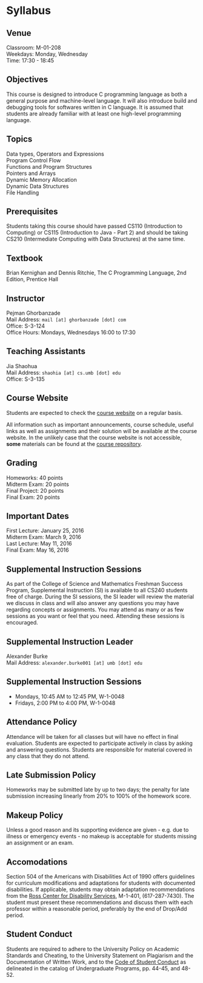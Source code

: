 # Syllabus

## Venue
Classroom: M-01-208  
Weekdays: Monday, Wednesday  
Time: 17:30 - 18:45

## Objectives
This course is designed to introduce C programming language as both a general purpose and machine-level language.
It will also introduce build and debugging tools for softwares written in C language.
It is assumed that students are already familiar with at least one high-level programming language.

## Topics
Data types, Operators and Expressions  
Program Control Flow  
Functions and Program Structures  
Pointers and Arrays  
Dynamic Memory Allocation  
Dynamic Data Structures  
File Handling

## Prerequisites
Students taking this course should have passed CS110 (Introduction to Computing) or CS115 (Introduction to Java - Part 2) and should be taking CS210 (Intermediate Computing with Data Structures) at the same time.

## Textbook
Brian Kernighan and Dennis Ritchie, The C Programming Language, 2nd Edition, Prentice Hall

## Instructor
Pejman Ghorbanzade  
Mail Address: ``mail [at] ghorbanzade [dot] com``  
Office: S-3-124  
Office Hours: Mondays, Wednesdays 16:00 to 17:30

## Teaching Assistants
Jia Shaohua  
Mail Address: ``shaohia [at] cs.umb [dot] edu``  
Office: S-3-135

## Course Website
Students are expected to check the [course website] on a regular basis.

All information such as important announcements, course schedule, useful links as well as assignments and their solution will be available at the course website.
In the unlikely case that the course website is not accessible, __some__ materials can be found at the [course repository].

## Grading
Homeworks: 40 points  
Midterm Exam: 20 points  
Final Project: 20 points  
Final Exam: 20 points

## Important Dates
First Lecture: January 25, 2016  
Midterm Exam: March 9, 2016  
Last Lecture: May 11, 2016  
Final Exam: May 16, 2016

## Supplemental Instruction Sessions
As part of the College of Science and Mathematics Freshman Success Program, Supplemental Instruction (SI) is available to all CS240 students free of charge.
During the SI sessions, the SI leader will review the material we discuss in class and will also answer any questions you may have regarding concepts or assignments.
You may attend as many or as few sessions as you want or feel that you need. Attending these sessions is encouraged.

## Supplemental Instruction Leader
Alexander Burke  
Mail Address: ``alexander.burke001 [at] umb [dot] edu``

## Supplemental Instruction Sessions
- Mondays, 10:45 AM to 12:45 PM, W-1-0048
- Fridays, 2:00 PM to 4:00 PM, W-1-0048

## Attendance Policy
Attendance will be taken for all classes but will have no effect in final evaluation.
Students are expected to participate actively in class by asking and answering questions.
Students are responsible for material covered in any class that they do not attend.

## Late Submission Policy
Homeworks may be submitted late by up to two days; the penalty for late submission increasing linearly from 20% to 100% of the homework score.

## Makeup Policy
Unless a good reason and its supporting evidence are given - e.g. due to illness or emergency events - no makeup is acceptable for students missing an assignment or an exam.

## Accomodations
Section 504 of the Americans with Disabilities Act of 1990 offers guidelines for curriculum modifications and adaptations for students with documented disabilities. If applicable, students may obtain adaptation recommendations from the [Ross Center for Disability Services], M-1-401, (617-287-7430). The student must present these recommendations and discuss them with each professor within a reasonable period, preferably by the end of Drop/Add period.

## Student Conduct
Students are required to adhere to the University Policy on Academic Standards and Cheating, to the University Statement on Plagiarism and the Documentation of Written Work, and to the [Code of Student Conduct] as delineated in the catalog of Undergraduate Programs, pp. 44-45, and 48-52.

[Ross Center for Disability Services]: http://www.umb.edu/academics/vpass/disability
[Code of Student Conduct]: http://www.umb.edu/life_on_campus/policies/community/code
[course website]: http://ghorbanzade.com/teaching/CS240-2016S
[course repository]: https://github.com/ghorbanzade/UMB-CS240-2016S
